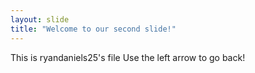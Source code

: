 ```yaml
---
layout: slide
title: "Welcome to our second slide!"
---
```

This is ryandaniels25's file
Use the left arrow to go back!
